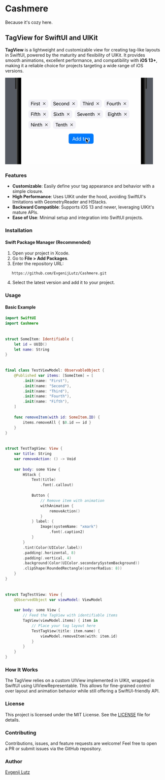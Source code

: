 # Cashmere

Because it's cozy here.


## TagView for SwiftUI and UIKit

**TagView** is a lightweight and customizable view for creating tag-like layouts in SwiftUI, powered by the maturity and flexibility of UIKit. It provides smooth animations, excellent performance, and compatibility with **iOS 13+**, making it a reliable choice for projects targeting a wide range of iOS versions.


![TagView example](Media/Example1.gif)


### Features

- **Customizable**: Easily define your tag appearance and behavior with a simple closure.
- **High Performance**: Uses UIKit under the hood, avoiding SwiftUI's limitations with GeometryReader and HStacks.
- **Backward Compatible**: Supports iOS 13 and newer, leveraging UIKit's mature APIs.
- **Ease of Use**: Minimal setup and integration into SwiftUI projects.


### Installation

#### Swift Package Manager (Recommended)

1. Open your project in Xcode.
2. Go to **File > Add Packages**.
3. Enter the repository URL:  
```plaintext
   https://github.com/EvgenijLutz/Cashmere.git
```
4. Select the latest version and add it to your project.

### Usage

#### Basic Example

```Swift
import SwiftUI
import Cashmere


struct SomeItem: Identifiable {
    let id = UUID()
    let name: String
}


final class TestViewModel: ObservableObject {
    @Published var items: [SomeItem] = [
        .init(name: "First"),
        .init(name: "Second"),
        .init(name: "Third"),
        .init(name: "Fourth"),
        .init(name: "Fifth"),
    ]
    
    func removeItem(with id: SomeItem.ID) {
        items.removeAll { $0.id == id }
    }
}


struct TestTagView: View {
    var title: String
    var removeAction: () -> Void
    
    var body: some View {
        HStack {
            Text(title)
                .font(.callout)
            
            Button {
                // Remove item with animation
                withAnimation {
                    removeAction()
                }
            } label: {
                Image(systemName: "xmark")
                    .font(.caption2)
            }
        }
        .tint(Color(UIColor.label))
        .padding(.horizontal, 8)
        .padding(.vertical, 4)
        .background(Color(UIColor.secondarySystemBackground))
        .clipShape(RoundedRectangle(cornerRadius: 8))
    }
}


struct TagTestView: View {
    @ObservedObject var viewModel: ViewModel
    
    var body: some View {
        // Feed the TagView with identifiable items
        TagView(viewModel.items) { item in
            // Place your tag layout here
            TestTagView(title: item.name) {
                viewModel.removeItem(with: item.id)
            }
        }
    }
}
```

### How It Works

The TagView relies on a custom UIView implemented in UIKit, wrapped in SwiftUI using UIViewRepresentable. This allows for fine-grained control over layout and animation behavior while still offering a SwiftUI-friendly API.


### License

This project is licensed under the MIT License. See the [LICENSE](LICENSE) file for details.


### Contributing

Contributions, issues, and feature requests are welcome! Feel free to open a PR or submit issues via the GitHub repository.


### Author

[Evgenij Lutz](https://github.com/EvgenijLutz)
